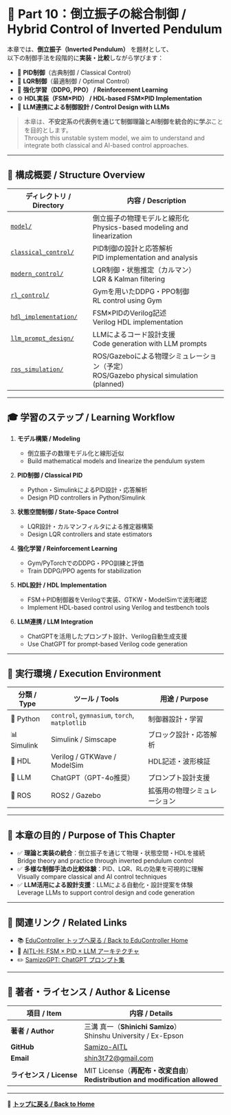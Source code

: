 # 🎯 Part 10：倒立振子の総合制御 / Hybrid Control of Inverted Pendulum

本章では、**倒立振子（Inverted Pendulum）** を題材として、  
以下の制御手法を段階的に**実装・比較**しながら学びます：

- 📐 **PID制御**（古典制御 / Classical Control）  
- 🧮 **LQR制御**（最適制御 / Optimal Control）  
- 🧠 **強化学習（DDPG, PPO） / Reinforcement Learning**  
- ⚙️ **HDL実装（FSM×PID） / HDL-based FSM×PID Implementation**  
- 🤖 **LLM連携による制御設計 / Control Design with LLMs**

> 本章は、**不安定系の代表例を通じて制御理論とAI制御を統合的に学ぶ**ことを目的とします。  
> Through this unstable system model, we aim to understand and integrate both classical and AI-based control approaches.

---

## 🧭 **構成概要 / Structure Overview**

| ディレクトリ / Directory | 内容 / Description |
|--------------------------|---------------------|
| [`model/`](./model/) | 倒立振子の物理モデルと線形化<br>Physics-based modeling and linearization |
| [`classical_control/`](./classical_control/) | PID制御の設計と応答解析<br>PID implementation and analysis |
| [`modern_control/`](./modern_control/) | LQR制御・状態推定（カルマン）<br>LQR & Kalman filtering |
| [`rl_control/`](./rl_control/) | Gymを用いたDDPG・PPO制御<br>RL control using Gym |
| [`hdl_implementation/`](./hdl_implementation/) | FSM×PIDのVerilog記述<br>Verilog HDL implementation |
| [`llm_prompt_design/`](./llm_prompt_design/) | LLMによるコード設計支援<br>Code generation with LLM prompts |
| [`ros_simulation/`](./ros_simulation/) | ROS/Gazeboによる物理シミュレーション（予定）<br>ROS/Gazebo physical simulation (planned) |

---

## 🎓 **学習のステップ / Learning Workflow**

1. **モデル構築 / Modeling**  
   - 倒立振子の数理モデル化と線形近似  
   - Build mathematical models and linearize the pendulum system  

2. **PID制御 / Classical PID**  
   - Python・SimulinkによるPID設計・応答解析  
   - Design PID controllers in Python/Simulink  

3. **状態空間制御 / State-Space Control**  
   - LQR設計・カルマンフィルタによる推定器構築  
   - Design LQR controllers and state estimators  

4. **強化学習 / Reinforcement Learning**  
   - Gym/PyTorchでのDDPG・PPO訓練と評価  
   - Train DDPG/PPO agents for stabilization  

5. **HDL設計 / HDL Implementation**  
   - FSM＋PID制御器をVerilogで実装、GTKW・ModelSimで波形確認  
   - Implement HDL-based control using Verilog and testbench tools  

6. **LLM連携 / LLM Integration**  
   - ChatGPTを活用したプロンプト設計、Verilog自動生成支援  
   - Use ChatGPT for prompt-based Verilog code generation

---

## 🔧 **実行環境 / Execution Environment**

| 分類 / Type | ツール / Tools | 用途 / Purpose |
|-------------|----------------|----------------|
| 🐍 Python | `control`, `gymnasium`, `torch`, `matplotlib` | 制御器設計・学習 |
| 📊 Simulink | Simulink / Simscape | ブロック設計・応答解析 |
| 🔬 HDL | Verilog / GTKWave / ModelSim | HDL記述・波形検証 |
| 🤖 LLM | ChatGPT（GPT-4o推奨） | プロンプト設計支援 |
| 🧪 ROS | ROS2 / Gazebo | 拡張用の物理シミュレーション |

---

## 📌 **本章の目的 / Purpose of This Chapter**

- ✅ **理論と実装の統合**：倒立振子を通じて物理・状態空間・HDLを接続  
  Bridge theory and practice through inverted pendulum control  
- ✅ **多様な制御手法の比較体験**：PID、LQR、RLの効果を可視的に理解  
  Visually compare classical and AI control techniques  
- ✅ **LLM活用による設計支援**：LLMによる自動化・設計提案を体験  
  Leverage LLMs to support control design and code generation  

---

## 🔗 **関連リンク / Related Links**

- 📚 [EduController トップへ戻る / Back to EduController Home](../README.md)  
- 🤖 [AITL-H: FSM × PID × LLM アーキテクチャ](https://github.com/Samizo-AITL/AITL-H)  
- ✏️ [SamizoGPT: ChatGPT プロンプト集](https://github.com/Samizo-AITL/SamizoGPT)

---

## 👤 **著者・ライセンス / Author & License**

| **項目 / Item** | **内容 / Details** |
|------------------|---------------------|
| **著者 / Author** | 三溝 真一（**Shinichi Samizo**）<br>Shinshu University / Ex-Epson |
| **GitHub** | [Samizo-AITL](https://github.com/Samizo-AITL) |
| **Email** | [shin3t72@gmail.com](mailto:shin3t72@gmail.com) |
| **ライセンス / License** | MIT License（**再配布・改変自由**）<br>**Redistribution and modification allowed** |

---

📎 **[トップに戻る / Back to Home](../README.md)**
